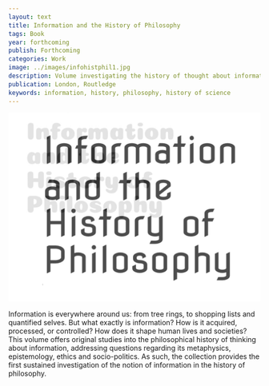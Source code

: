 ```yaml
---
layout: text
title: Information and the History of Philosophy
tags: Book
year: forthcoming
publish: Forthcoming
categories: Work
image: ../images/infohistphil1.jpg
description: Volume investigating the history of thought about information in philosophical and scientific traditions.
publication: London, Routledge
keywords: information, history, philosophy, history of science
---
```


![Information and the History of Philosophy](../images/infohistphil1.jpg)

Information is everywhere around us: from tree rings, to shopping lists and quantified selves. But what exactly is information? How is it acquired, processed, or controlled? How does it shape human lives and societies? This volume offers original studies into the philosophical history of thinking about information, addressing questions regarding its metaphysics, epistemology, ethics and socio-politics. As such, the collection provides the first sustained investigation of the notion of information in the history of philosophy.

<!-- #### Contributing authors

[Monima Chadha](http://profiles.arts.monash.edu.au/monima-chadha/), [Robin Wang](http://faculty.lmu.edu/robinrwang/), [Miira Tuominen](https://www.jyu.fi/hytk/fi/laitokset/yfi/en/staff/tuominen-miira), [Chiara Thumiger](http://chiara-thumiger.net), [Luis López-Farjeat](https://www.up.edu.mx/es/profesor/18600), [Anna Akasoy](https://www.gc.cuny.edu/Page-Elements/Academics-Research-Centers-Initiatives/Master-s-Programs/Liberal-Studies/Faculty-Bios/Anna-A-Akasoy), [Nilanjan Das](http://www.dasnilanjan.com), [Cecilia Trifogli](https://www.asc.ox.ac.uk/person/71), [Lynn McDonald](https://www.gresham.ac.uk/professors-and-speakers/professor-lynn-mcdonald/), [Stina Teilmann-Lock](https://www.cbs.dk/en/research/departments-and-centres/department-of-management-politics-and-philosophy/staff/sttempp), [Richard Arthur](http://rtwarthur.com), [Edward Beasley](https://history.sdsu.edu/faculty_and_staff/faculty_bios/e_beasley.htm), [Yafeng Shan](https://yafengshan.weebly.com), [Debbie Challis](http://lse.academia.edu/DebbieChallis), [Subhadra Das](https://www.ucl.ac.uk/culture/staff/das-subhadra-1), [Renee Prendergast](https://pure.qub.ac.uk/portal/en/persons/renee-prendergast(5f4ce264-7716-40ab-8fb5-5334a172d384).html), [Reiland Rabaka](https://www.colorado.edu/ethnicstudies/people/core-faculty/reiland-rabaka), [Olimpia Lombardi](http://www.filoexactas.exactas.uba.ar/olimpia/olimpia.htm), [Cristian López](http://www.filoexactas.exactas.uba.ar/cristian/cristian.htm), [Elisabeth Nemeth](http://elisabethnemeth.com), [Rudolf Seising](https://www.deutsches-museum.de/forschung/wissenschaftl-mitarbeiter/pd-dr-rudolf-seising/), [Diane Proudfoot](https://www.canterbury.ac.nz/arts/schools-and-departments/philosophy/study-options/related-contents-contact-list/diane-proudfoot.html), [Jack Copeland](https://www.canterbury.ac.nz/arts/contact-us/people/jack-copeland.html). -->